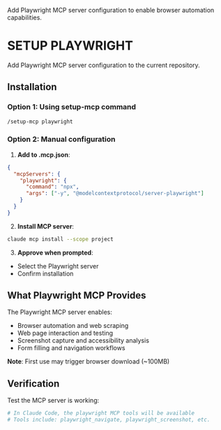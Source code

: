 Add Playwright MCP server configuration to enable browser automation capabilities.

# SETUP PLAYWRIGHT

Add Playwright MCP server configuration to the current repository.

## Installation

### Option 1: Using setup-mcp command
```bash
/setup-mcp playwright
```

### Option 2: Manual configuration

1. **Add to .mcp.json**:
```json
{
  "mcpServers": {
    "playwright": {
      "command": "npx",
      "args": ["-y", "@modelcontextprotocol/server-playwright"]
    }
  }
}
```

2. **Install MCP server**:
```bash
claude mcp install --scope project
```

3. **Approve when prompted**:
- Select the Playwright server
- Confirm installation

## What Playwright MCP Provides

The Playwright MCP server enables:
- Browser automation and web scraping
- Web page interaction and testing  
- Screenshot capture and accessibility analysis
- Form filling and navigation workflows

**Note**: First use may trigger browser download (~100MB)

## Verification

Test the MCP server is working:
```bash
# In Claude Code, the playwright MCP tools will be available
# Tools include: playwright_navigate, playwright_screenshot, etc.
```